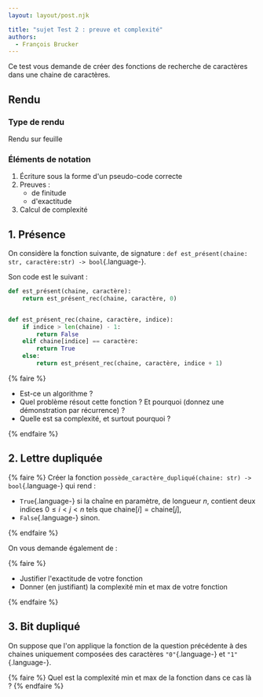 ```yaml
---
layout: layout/post.njk

title: "sujet Test 2 : preuve et complexité"
authors:
  - François Brucker
---
```


Ce test vous demande de créer des fonctions de recherche de caractères dans une chaine de caractères.

## Rendu

### Type de rendu

Rendu sur feuille

### Éléments de notation

1. Écriture sous la forme d'un pseudo-code correcte
2. Preuves :
   - de finitude
   - d'exactitude
3. Calcul de complexité

## 1. Présence

On considère la fonction suivante, de signature : `def est_présent(chaine: str, caractère:str) -> bool`{.language-}.

Son code est le suivant :

```python
def est_présent(chaine, caractère):
    return est_présent_rec(chaine, caractère, 0)


def est_présent_rec(chaine, caractère, indice):
    if indice > len(chaine) - 1:
        return False
    elif chaine[indice] == caractère:
        return True
    else:
        return est_présent_rec(chaine, caractère, indice + 1)
```

{% faire %}

- Est-ce un algorithme ?
- Quel problème résout cette fonction ? Et pourquoi (donnez une démonstration par récurrence) ?
- Quelle est sa complexité, et surtout pourquoi ?

{% endfaire %}

## 2. Lettre dupliquée

{% faire %}
Créer la fonction `possède_caractère_dupliqué(chaine: str) -> bool`{.language-} qui rend :

- `True`{.language-} si la chaîne en paramètre, de longueur $n$, contient deux indices $0\leq i < j < n$ tels que $\text{chaine}[i] = \text{chaine}[j]$,
- `False`{.language-} sinon.

{% endfaire %}

On vous demande également de :

{% faire %}

- Justifier l'exactitude de votre fonction
- Donner (en justifiant) la complexité min et max de votre fonction

{% endfaire %}

## 3. Bit dupliqué

On suppose que l'on applique la fonction de la question précédente à des chaines uniquement composées des caractères `"0"`{.language-} et `"1"`{.language-}.

{% faire %}
Quel est la complexité min et max de la fonction dans ce cas là ?
{% endfaire %}
